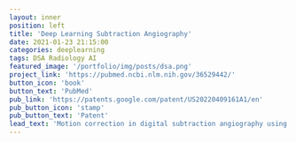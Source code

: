 ```yaml
---
layout: inner
position: left
title: 'Deep Learning Subtraction Angiography'
date: 2021-01-23 21:15:00
categories: deeplearning
tags: DSA Radiology AI
featured_image: '/portfolio/img/posts/dsa.png'
project_link: 'https://pubmed.ncbi.nlm.nih.gov/36529442/'
button_icon: 'book'
button_text: 'PubMed'
pub_link: 'https://patents.google.com/patent/US20220409161A1/en'
pub_button_icon: 'stamp'
pub_button_text: 'Patent'
lead_text: 'Motion correction in digital subtraction angiography using generative adversarial networks.'
---
```

